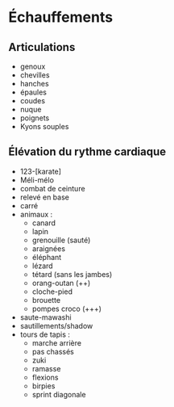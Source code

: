 # Échauffements

## Articulations
- genoux
- chevilles
- hanches
- épaules
- coudes
- nuque
- poignets
- Kyons souples

## Élévation du rythme cardiaque
- 123-[karate]
- Méli-mélo
- combat de ceinture
- relevé en base
- carré
- animaux :
	+ canard
	+ lapin
	+ grenouille (sauté)
	+ araignées
	+ éléphant 
	+ lézard
	+ tétard (sans les jambes)
	+ orang-outan (++)
	+ cloche-pied
	+ brouette
	+ pompes croco (+++)
- saute-mawashi
- sautillements/shadow
- tours de tapis :
	+ marche arrière
	+ pas chassés
	+ zuki
	+ ramasse
	+ flexions
	+ birpies
	+ sprint diagonale
